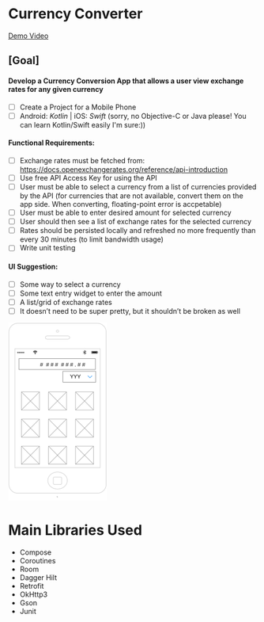 # Currency Converter

[Demo Video](https://youtu.be/O8s3Bd3pNNM)  

## [Goal]

#### Develop a Currency Conversion App that allows a user view exchange rates for any given currency

- [ ] Create a Project for a Mobile Phone
- [ ] Android: _Kotlin_ | iOS: _Swift_ (sorry, no Objective-C or Java please! You can learn Kotlin/Swift easily I'm sure:))

#### Functional Requirements:
- [ ] Exchange rates must be fetched from: https://docs.openexchangerates.org/reference/api-introduction  
- [ ] Use free API Access Key for using the API
- [ ] User must be able to select a currency from a list of currencies provided by the API (for currencies that are not available, convert them on the app side. When converting, floating-point error is accpetable)
- [ ] User must be able to enter desired amount for selected currency
- [ ] User should then see a list of exchange rates for the selected currency
- [ ] Rates should be persisted locally and refreshed no more frequently than every 30 minutes (to limit bandwidth usage)
- [ ] Write unit testing

#### UI Suggestion:
- [ ] Some way to select a currency
- [ ] Some text entry widget to enter the amount
- [ ] A list/grid of exchange rates
- [ ] It doesn’t need to be super pretty, but it shouldn’t be broken as well  

![UI Suggested Wireframe](ui_suggestion.png)



# Main Libraries Used
* Compose
* Coroutines
* Room
* Dagger Hilt
* Retrofit
* OkHttp3
* Gson
* Junit
